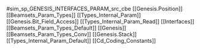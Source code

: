 #sim_sp_GENESIS_INTERFACES_PARAM_src_cbe
[[Genesis.Position]]
[[Beamsets_Param_Types]]
[[Types_Internal_Param]]
[[Genesis.Bit_Field_Access]]
[[Types_Internal_Param_Read]]
[[Interfaces]]
[[Beamsets_Param_Types_Default]]
[[Genesis]]
[[Beamsets_Param_Types_Conv]]
[[Genesis.Stack]]
[[Types_Internal_Param_Default]]
[[Cd_Coding_Constants]]
